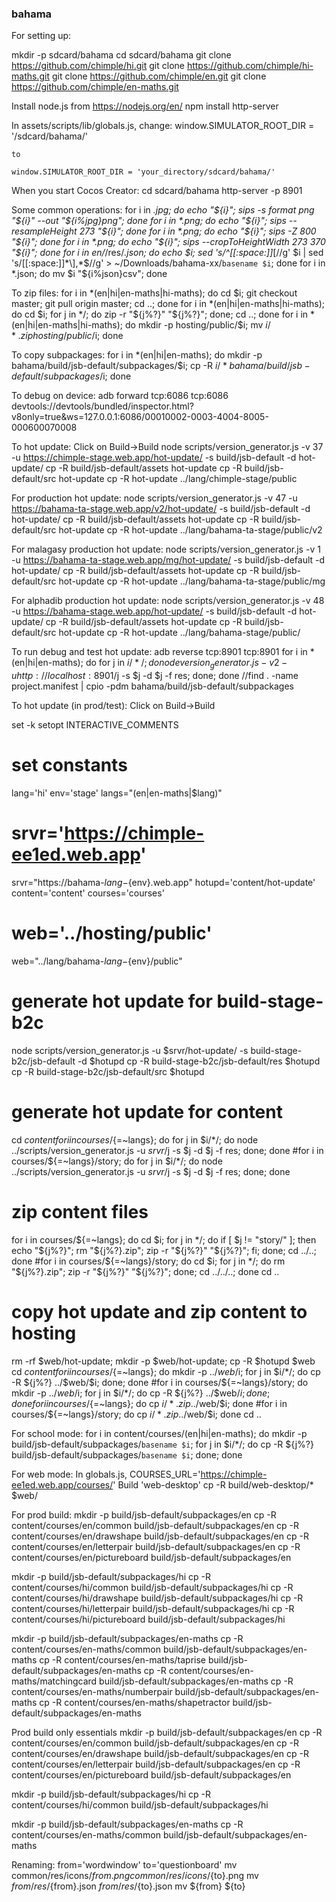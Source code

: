 ### bahama
 
For setting up:

mkdir -p sdcard/bahama
cd sdcard/bahama
git clone https://github.com/chimple/hi.git
git clone https://github.com/chimple/hi-maths.git
git clone https://github.com/chimple/en.git
git clone https://github.com/chimple/en-maths.git

Install node.js from https://nodejs.org/en/
npm install http-server

In assets/scripts/lib/globals.js,
change:
    window.SIMULATOR_ROOT_DIR = '/sdcard/bahama/'

    to

    window.SIMULATOR_ROOT_DIR = 'your_directory/sdcard/bahama/'


When you start Cocos Creator:
cd sdcard/bahama
http-server -p 8901


Some common operations:
for i in *.jpg; do echo "${i}"; sips -s format png "${i}" --out "${i%jpg}png"; done
for i in *.png; do echo "${i}"; sips --resampleHeight 273  "${i}"; done
for i in *.png; do echo "${i}"; sips -Z 800  "${i}"; done
for i in *.png; do echo "${i}"; sips --cropToHeightWidth 273 370  "${i}"; done
for i in en/*/res/*.json; do echo $i; sed 's/^[[:space:]]*\[//g' $i | sed 's/[[:space:]]*\],*$//g' > ~/Downloads/bahama-xx/`basename $i`; done
for i in *.json; do mv $i "${i%json}csv"; done

To zip files:
for i in *(en|hi|en-maths|hi-maths); do cd $i; git checkout master; git pull origin master; cd ..; done
for i in *(en|hi|en-maths|hi-maths); do cd $i; for j in */; do zip -r "${j%?}" "${j%?}"; done; cd ..; done
for i in *(en|hi|en-maths|hi-maths); do mkdir -p hosting/public/$i; mv $i/*.zip hosting/public/$i; done

To copy subpackages:
for i in *(en|hi|en-maths); do mkdir -p bahama/build/jsb-default/subpackages/$i; cp -R $i/* bahama/build/jsb-default/subpackages/$i; done


To debug on device:
adb forward tcp:6086 tcp:6086
devtools://devtools/bundled/inspector.html?v8only=true&ws=127.0.0.1:6086/00010002-0003-4004-8005-000600070008

To hot update:
Click on Build->Build
node scripts/version_generator.js -v 37 -u https://chimple-stage.web.app/hot-update/ -s build/jsb-default -d hot-update/
cp -R build/jsb-default/assets hot-update
cp -R build/jsb-default/src hot-update
cp -R hot-update ../lang/chimple-stage/public

For production hot update:
node scripts/version_generator.js -v 47 -u https://bahama-ta-stage.web.app/v2/hot-update/ -s build/jsb-default -d hot-update/
cp -R build/jsb-default/assets hot-update
cp -R build/jsb-default/src hot-update
cp -R hot-update ../lang/bahama-ta-stage/public/v2

For malagasy production hot update:
node scripts/version_generator.js -v 1 -u https://bahama-ta-stage.web.app/mg/hot-update/ -s build/jsb-default -d hot-update/
cp -R build/jsb-default/assets hot-update
cp -R build/jsb-default/src hot-update
cp -R hot-update ../lang/bahama-ta-stage/public/mg

For alphadib production hot update:
node scripts/version_generator.js -v 48 -u https://bahama-stage.web.app/hot-update/ -s build/jsb-default -d hot-update/
cp -R build/jsb-default/assets hot-update
cp -R build/jsb-default/src hot-update
cp -R hot-update ../lang/bahama-stage/public/

To run debug and test hot update:
adb reverse tcp:8901 tcp:8901
for i in *(en|hi|en-maths); do for j in $i/*/; do node version_generator.js -v 2 -u http://localhost:8901/$j -s $j -d $j -f res; done; done
//find . -name project.manifest | cpio -pdm bahama/build/jsb-default/subpackages 

To hot update (in prod/test):
Click on Build->Build

set -k
setopt INTERACTIVE_COMMENTS
# set constants
lang='hi'
env='stage'
langs="(en|en-maths|$lang)"
# srvr='https://chimple-ee1ed.web.app'
srvr="https://bahama-${lang}-${env}.web.app"
hotupd='content/hot-update'
content='content'
courses='courses'
# web='../hosting/public'
web="../lang/bahama-${lang}-${env}/public"
# generate hot update for build-stage-b2c
node scripts/version_generator.js -u $srvr/hot-update/ -s build-stage-b2c/jsb-default -d $hotupd
cp -R build-stage-b2c/jsb-default/res $hotupd
cp -R build-stage-b2c/jsb-default/src $hotupd
# generate hot update for content
cd $content
for i in courses/${=~langs}; do for j in $i/*/; do node ../scripts/version_generator.js -u $srvr/$j -s $j -d $j -f res; done; done
#for i in courses/${=~langs}/story; do for j in $i/*/; do node ../scripts/version_generator.js -u $srvr/$j -s $j -d $j -f res; done; done
# zip content files
for i in courses/${=~langs}; do cd $i; for j in */; do if [ $j != "story/" ]; then echo "${j%?}"; rm "${j%?}.zip"; zip -r "${j%?}" "${j%?}"; fi; done; cd ../..; done
#for i in courses/${=~langs}/story; do cd $i; for j in */; do rm "${j%?}.zip"; zip -r "${j%?}" "${j%?}"; done; cd ../../..; done
cd ..
# copy hot update and zip content to hosting
rm -rf $web/hot-update; mkdir -p $web/hot-update; cp -R $hotupd $web
cd $content
for i in courses/${=~langs}; do mkdir -p ../$web/$i; for j in $i/*/; do cp -R ${j%?} ../$web/$i; done; done
#for i in courses/${=~langs}/story; do mkdir -p ../$web/$i; for j in $i/*/; do cp -R ${j%?} ../$web/$i; done; done
for i in courses/${=~langs}; do cp $i/*.zip ../$web/$i; done
#for i in courses/${=~langs}/story; do cp $i/*.zip ../$web/$i; done
cd ..

For school mode:
for i in content/courses/(en|hi|en-maths); do mkdir -p build/jsb-default/subpackages/`basename $i`; for j in $i/*/; do cp -R ${j%?} build/jsb-default/subpackages/`basename $i`; done; done

For web mode:
In globals.js, COURSES_URL='https://chimple-ee1ed.web.app/courses/' 
Build 'web-desktop' 
cp -R build/web-desktop/* $web/

For prod build:
mkdir -p build/jsb-default/subpackages/en
cp -R content/courses/en/common build/jsb-default/subpackages/en
cp -R content/courses/en/drawshape build/jsb-default/subpackages/en
cp -R content/courses/en/letterpair build/jsb-default/subpackages/en
cp -R content/courses/en/pictureboard build/jsb-default/subpackages/en

mkdir -p build/jsb-default/subpackages/hi
cp -R content/courses/hi/common build/jsb-default/subpackages/hi
cp -R content/courses/hi/drawshape build/jsb-default/subpackages/hi
cp -R content/courses/hi/letterpair build/jsb-default/subpackages/hi
cp -R content/courses/hi/pictureboard build/jsb-default/subpackages/hi

mkdir -p build/jsb-default/subpackages/en-maths
cp -R content/courses/en-maths/common build/jsb-default/subpackages/en-maths
cp -R content/courses/en-maths/taprise build/jsb-default/subpackages/en-maths
cp -R content/courses/en-maths/matchingcard build/jsb-default/subpackages/en-maths
cp -R content/courses/en-maths/numberpair build/jsb-default/subpackages/en-maths
cp -R content/courses/en-maths/shapetractor build/jsb-default/subpackages/en-maths

Prod build only essentials
mkdir -p build/jsb-default/subpackages/en
cp -R content/courses/en/common build/jsb-default/subpackages/en
cp -R content/courses/en/drawshape build/jsb-default/subpackages/en
cp -R content/courses/en/letterpair build/jsb-default/subpackages/en
cp -R content/courses/en/pictureboard build/jsb-default/subpackages/en

mkdir -p build/jsb-default/subpackages/hi
cp -R content/courses/hi/common build/jsb-default/subpackages/hi

mkdir -p build/jsb-default/subpackages/en-maths
cp -R content/courses/en-maths/common build/jsb-default/subpackages/en-maths

Renaming:
from='wordwindow'
to='questionboard'
mv common/res/icons/${from}.png common/res/icons/${to}.png
mv ${from}/res/${from}.json ${from}/res/${to}.json
mv ${from} ${to}
